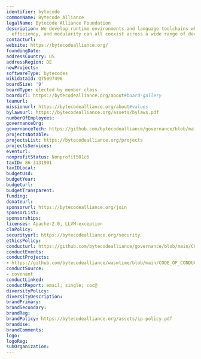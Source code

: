 ```yaml
---
identifier: bytecode
commonName: Bytecode Alliance
legalName: Bytecode Alliance Foundation
description: We develop runtime environments and language toolchains where security,
  efficiency, and modularity can all coexist across a wide range of devices and architectures
contacturl:
website: https://bytecodealliance.org/
foundingDate:
addressCountry: US
addressRegion: DE
newProjects:
softwareType: bytecodes
wikidataId: Q75097496
boardSize: '9'
boardType: elected by member class
boardurl: https://bytecodealliance.org/about#board-gallery
teamurl:
missionurl: https://bytecodealliance.org/about#values
bylawsurl: https://bytecodealliance.org/assets/bylaws.pdf
numberOfEmployees:
governanceOrg:
governanceTech: https://github.com/bytecodealliance/governance/blob/main/TSC/charter.md
projectsNotable:
projectsList: https://bytecodealliance.org/projects
projectsServices:
eventurl:
nonprofitStatus: Nonprofit501c6
taxID: 86-3131901
taxIDLocal:
budgetUsd:
budgetYear:
budgeturl:
budgetTransparent:
funding:
donateurl:
sponsorurl: https://bytecodealliance.org/join
sponsorList:
sponsorships:
licenses: Apache-2.0, LLVM-exception
claPolicy:
securityurl: https://bytecodealliance.org/security
ethicsPolicy:
conducturl: https://github.com/bytecodealliance/governance/blob/main/CODE_OF_CONDUCT.md
conductEvents:
conductProjects: 
- https://github.com/bytecodealliance/wasmtime/blob/main/CODE_OF_CONDUCT.md
conductSource: 
- covenant
conductLinked:
conductReport: email; single; coc@
diversityPolicy:
diversityDescription:
brandPrimary:
brandSecondary:
brandReg:
brandPolicy: https://bytecodealliance.org/assets/ip-policy.pdf
brandUse:
brandComments:
logo:
logoReg:
subOrganization:
---
```



